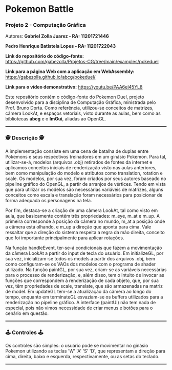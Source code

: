 # Pokemon Battle
### Projeto 2 - Computação Gráfica

Autores: **Gabriel Zolla Juarez - RA: 11201721446**

**Pedro Henrique Batistela Lopes - RA: 11201722043**

**Link do repositório do código-fonte:** https://github.com/gabezolla/Projetos-CG/tree/main/examples/pokeduel

**Link para a página Web com a aplicação em WebAssembly:** https://gabezolla.github.io/abcg/pokeduel/

**Link para o vídeo demonstrativo:** https://youtu.be/PAA6el45YL8

Este repositório contém o código-fonte do Pokemon Duel, projeto desenvolvido para a disciplina de Computação Gráfica, ministrada pelo Prof. Bruno Dorta. Como referência, utilizou-se conceitos de matrizes, câmera LookAt, e espaços vetoriais, visto durante as aulas, bem como as bibliotecas **abcg** e o **ImGui**, aliadas ao OpenGL.

<hr style="border:1px solid gray"> </hr>

### :detective: **Descrição** :detective:

A implementação consiste em uma cena de batalha de duplas entre Pokemons e seus respectivos treinadores em um ginásio Pokemon. Para tal, utilizar-se-á, modelos (arquivos .obj) retirados de fontes da internet e aplicamos conceitos iniciais de renderização visto nas aulas anteriores, bem como manipulação do modelo e atributos como translation, rotation e scale. Os modelos, por sua vez, foram criados por seus autores baseado no pipeline gráfico do OpenGL, a partir de arranjos de vértices. 
Tendo em vista que para utilizar os modelos são necessárias variáveis de matrizes, alguns conceitos como escala e translação foram necessários para posicionar de forma adequada os personagens na tela.

Por fim, destaca-se a criação de uma câmera LookAt, tal como visto em aula, que basicamente contém três propriedades: m_eye, m_at e m_up. A primeira corresponde à posição da câmera no mundo, m_at a posição onde a câmera está olhando, e m_up a direção que aponta para cima. Vale ressaltar que a direção do sistema respeita a regra da mão direita, conceito que foi importante principalmente para aplicar rotações.

Na função handleEvent, ter-se-á condicionais que fazem a movimentação da câmera LookAt a partir do input de tecla do usuário. Em initializeGL, por sua vez, inicializam-se todos os models a partir dos arquivos .obj, bem como configuram-se os VAOs dos modelos com o programa de shader utilizado. Na função paintGL, por sua vez, criam-se as variáveis necessárias para o processo de renderização, e, além disso, tem o intuito de invocar as funções que correspondem à renderização de cada objeto, que, por sua vez, têm propriedades de scale, translate, que são armazenadas na matriz de model. Em updateGL tem-se a atualização da câmera ao longo do tempo, enquanto em terminateGL esvaziam-se os buffers utilizados para a renderização no pipeline gráfico. A interface (paintUI) não tem nada de especial, pois não vimos necessidade de criar menus e botões para o cenário em questão.

<hr style="border:1px solid gray"> </hr>

### :joystick: **Controles** :joystick:

Os controles são simples: o usuário pode se movimentar no ginásio Pokemon utilizando as teclas 'W' 'A' 'S' 'D', que representam a direção para cima, direita, baixo e esquerda, respectivamente, ou as setas do teclado.

<hr style="border:1px solid gray"> </hr>

